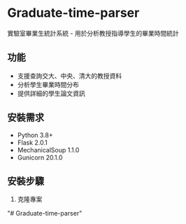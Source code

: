 # Graduate-time-parser

實驗室畢業生統計系統 - 用於分析教授指導學生的畢業時間統計

## 功能

- 支援查詢交大、中央、清大的教授資料
- 分析學生畢業時間分布
- 提供詳細的學生論文資訊

## 安裝需求

- Python 3.8+
- Flask 2.0.1
- MechanicalSoup 1.1.0
- Gunicorn 20.1.0

## 安裝步驟

1. 克隆專案


"# Graduate-time-parser" 

